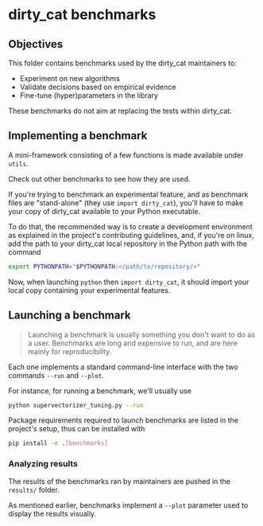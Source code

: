 # dirty_cat benchmarks

## Objectives

This folder contains benchmarks used by the dirty_cat maintainers to:
- Experiment on new algorithms
- Validate decisions based on empirical evidence
- Fine-tune (hyper)parameters in the library

These benchmarks do not aim at replacing the tests within dirty_cat.

## Implementing a benchmark

A mini-framework consisting of a few functions is made available under `utils`.

Check out other benchmarks to see how they are used.

If you're trying to benchmark an experimental feature,
and as benchmark files are "stand-alone" (they use `import dirty_cat`),
you'll have to make your copy of dirty_cat available to your Python executable.

To do that, the recommended way is to create a development environment as
explained in the project's contributing guidelines, and, if you're on linux,
add the path to your dirty_cat local repository in the Python path with the command

```bash
export PYTHONPATH="$PYTHONPATH:</path/to/repository/>"
```

Now, when launching `python` then `import dirty_cat`, it should import
your local copy containing your experimental features.

## Launching a benchmark

> Launching a benchmark is usually something you don't want to do as a user.
  Benchmarks are long and expensive to run, and are here mainly for reproducibility.

Each one implements a standard command-line interface with the two commands
``--run`` and ``--plot``.

For instance, for running a benchmark, we'll usually use

```bash
python supervectorizer_tuning.py --run
```

Package requirements required to launch benchmarks are listed in the project's
setup, thus can be installed with

```bash
pip install -e .[benchmarks]
```

### Analyzing results

The results of the benchmarks ran by maintainers are pushed in the `results/` folder.

As mentioned earlier, benchmarks implement a ``--plot`` parameter used
to display the results visually.
